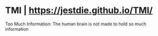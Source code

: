 # TMI | https://jestdie.github.io/TMI/
Too Much Information: The human brain is not made to hold so much information
